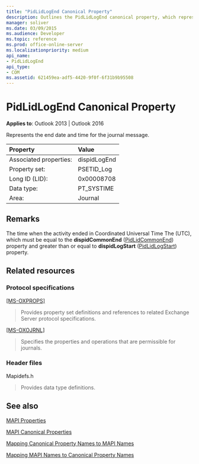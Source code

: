 ```yaml
---
title: "PidLidLogEnd Canonical Property"
description: Outlines the PidLidLogEnd canonical property, which represents the end date and time for the journal message.
manager: soliver
ms.date: 03/09/2015
ms.audience: Developer
ms.topic: reference
ms.prod: office-online-server
ms.localizationpriority: medium
api_name:
- PidLidLogEnd
api_type:
- COM
ms.assetid: 621459ea-adf5-4420-9f0f-6f31b9b95508
---
```


# PidLidLogEnd Canonical Property

  
  
**Applies to**: Outlook 2013 | Outlook 2016 
  
Represents the end date and time for the journal message.
  
|Property|Value|
|:-----|:-----|
|Associated properties:  <br/> |dispidLogEnd  <br/> |
|Property set:  <br/> |PSETID_Log  <br/> |
|Long ID (LID):  <br/> |0x00008708  <br/> |
|Data type:  <br/> |PT_SYSTIME  <br/> |
|Area:  <br/> |Journal  <br/> |
   
## Remarks

The time when the activity ended in Coordinated Universal Time The (UTC), which must be equal to the **dispidCommonEnd** ([PidLidCommonEnd](pidlidcommonend-canonical-property.md)) property and greater than or equal to **dispidLogStart** ([PidLidLogStart](pidlidlogstart-canonical-property.md)) property.
  
## Related resources

### Protocol specifications

[[MS-OXPROPS]](https://msdn.microsoft.com/library/f6ab1613-aefe-447d-a49c-18217230b148%28Office.15%29.aspx)
  
> Provides property set definitions and references to related Exchange Server protocol specifications.
    
[[MS-OXOJRNL]](https://msdn.microsoft.com/library/2aa04fd2-0f36-4ce4-9178-c0fc70aa8d43%28Office.15%29.aspx)
  
> Specifies the properties and operations that are permissible for journals.
    
### Header files

Mapidefs.h
  
> Provides data type definitions.
    
## See also



[MAPI Properties](mapi-properties.md)
  
[MAPI Canonical Properties](mapi-canonical-properties.md)
  
[Mapping Canonical Property Names to MAPI Names](mapping-canonical-property-names-to-mapi-names.md)
  
[Mapping MAPI Names to Canonical Property Names](mapping-mapi-names-to-canonical-property-names.md)

